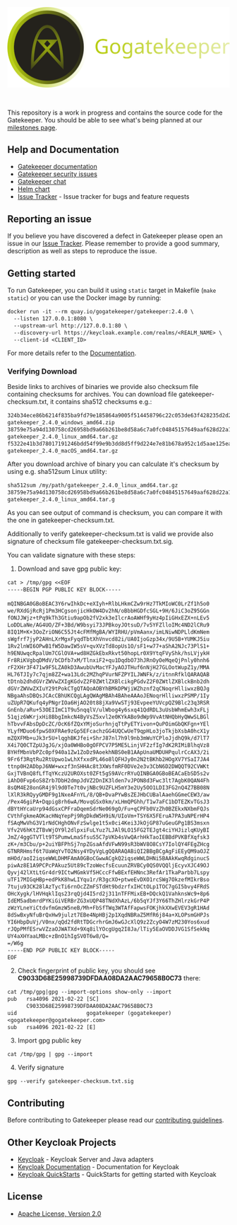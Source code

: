 ![gogatekeeper](docs/static/logo/gate-readme.png) 

<br>

This repository is a work in progress and contains the source code for the Gatekeeper. You should be able to see what's being planned at our [milestones page](https://github.com/gogatekeeper/gatekeeper/milestones).

## Help and Documentation

* [Gatekeeper documentation](https://gogatekeeper.github.io/gatekeeper)
* [Gatekeeper security issues](SECURITY.md)
* [Gatekeeper chat](https://discord.com/invite/zRqVXXTMCv)
* [Helm chart](https://github.com/gogatekeeper/helm-gogatekeeper)
* [Issue Tracker](https://github.com/gogatekeeper/gatekeeper/issues) - Issue tracker for bugs and feature requests

## Reporting an issue

If you believe you have discovered a defect in Gatekeeper please open an issue in our [Issue Tracker](https://github.com/gogatekeeper/gatekeeper/issues).
Please remember to provide a good summary, description as well as steps to reproduce the issue.

## Getting started

To run Gatekeeper, you can build it using `static` target in Makefile (`make static`) or you can use the Docker image by running:

    docker run -it --rm quay.io/gogatekeeper/gatekeeper:2.4.0 \
      --listen 127.0.0.1:8080 \
      --upstream-url http://127.0.0.1:80 \
      --discovery-url https://keycloak.example.com/realms/<REALM_NAME> \
      --client-id <CLIENT_ID>

For more details refer to the [Documentation](docs/user-guide.md).


### Verifying Download

Beside links to archives of binaries we provide also checksum file containing checksums
for archives. You can download file gatekeeper-checksum.txt, it contains sha512 checksums e.g.:

```
324b34ece86b6214f835ba9fd79e185864a9005f514458796c22c053de63f428235d2d2a04864065a49c090ad81d2daeb45546544fdd9531a8dea1a43145b8f0  gatekeeper_2.4.0_windows_amd64.zip
38759e75a94d130758cd26958bd9a66b261be8d58a6c7a0fc04845157649aaf628d22a115c95285b405f8e4d6afa8bd78ca8677d1304faf06db93a0cbbc831a6  gatekeeper_2.4.0_linux_amd64.tar.gz
f5322e41b3d78017191246bdd54f99e9b3dd8d5ff9d224e7e81b678a952c1d5aae125ea4c251928969b0a0ea0dc59724308c918993c8227f384f61896f58cbd0  gatekeeper_2.4.0_macOS_amd64.tar.gz
```

After you download archive of binary you can calculate it's checksum by using e.g. sha512sum Linux utility:

```
sha512sum /my/path/gatekeeper_2.4.0_linux_amd64.tar.gz
38759e75a94d130758cd26958bd9a66b261be8d58a6c7a0fc04845157649aaf628d22a115c95285b405f8e4d6afa8bd78ca8677d1304faf06db93a0cbbc831a6  gatekeeper_2.4.0_linux_amd64.tar.g
```

As you can see output of command is checksum, you can compare it with the one in gatekeeper-checksum.txt.

Additionally to verify gatekeeper-checksum.txt is valid we provide also signature of checksum file gatekeeper-checksum.txt.sig.

You can validate signature with these steps:

1. Download and save gpg public key:

```
cat > /tmp/gpg <<EOF
-----BEGIN PGP PUBLIC KEY BLOCK-----                                                                                                                                                                                                                                           

mQINBGA0GBoBEAC3Y6rwIhkDc+eXIyh+RlbLHkmCZw9rHz7TkMIoWC0LrZf1h5o0                                                                                                                                                                                                               
we/RXdGjRcRj1Pm3HCgsonjicHkOW4Dv2hN/oBbbHGDfcSGL+9H/6JiC3oZ95GGn                                                                                                                                                                                                               
fONJJWjz+tPq9kTh3Gtiu9apOb2fV2xk3eIlcrAoAWHf9yHz4pIiGHxEZX+nLEv5                                                                                                                                                                                                               
LoDDLaNe/AG4UO/ZF+3Bd/W9bsyi73JPBkoyJOtsuD/7v5YFZlloIMc4ND2lCRu9                                                                                                                                                                                                               
8IQ1M+K+3OoZriON6C55Jt4cFMfMgBA/WYIRHU/pVmAanx/imLNiwNDPLldKmNem                                                                                                                                                                                                               
sWgfrf7jyP2AHnLXrMgxFyqdTbtXhVnvcd82i/UA0IjoGzp34x/9U5B+YUMKJ5iu                                                                                                                                                                                                               
1Rv2lnWI6OPwB1fW5DawIW5sV+qvXVzTd8opUs1O/sF1+w77+aShA2NJc73PlS1+                                                                                                                                                                                                               
h9ENUwqcRpalUm7CGlOVA+wd8HZGkEbxRkvt50hopLr0X9YtqFVyShk/hsLVjykH                                                                                                                                                                                                               
Fr8RiKVgbqDMdV/bCDfb7xM/TlnxiF2+qu1DqdbO73hJRnOyOeMqeQjPnly0hnh6                                                                                                                                                                                                               
rF2XHr3F471w9F5LZA0kD3AwubUvMacYFJyAOJTHuf6nNjH27GLOotWupZ1y/MMA                                                                                                                                                                                                               
HL76TJIy7c7qjm8ZZ+wa13Ldc2MZhqPVurNFZPYILJWNFk/z/itnnRfklQARAQAB                                                                                                                                                                                                               
tDtnb2dhdGVrZWVwZXIgKGdvZ2F0ZWtlZXBlcikgPGdvZ2F0ZWtlZXBlckBnb2dh                                                                                                                                                                                                               
dGVrZWVwZXIuY29tPokCTgQTAQoAOBYhBMkDPWjiWZhznf2qCNoqrHlliwxzBQJg                                                                                                                                                                                                               
NBgaAhsDBQsJCAcCBhUKCQgLAgQWAgMBAh4BAheAAAoJENoqrHlliwxzPSMP/1Iy                                                                                                                                                                                                               
uZUpR7QKufq4yPNgrIOa6HjAO20t88jXa9VwSTj93EvpeeYUVcpQZ9Blc23q3RSR                                                                                                                                                                                                               
GnEnb/aRu+53OEIImC1T9u5nqqlV/ulWbog4y6sxq41QdRDL3uUsbWhmEwh3xFLj                                                                                                                                                                                                               
51qjz6WKrjxHi8BbgImkcN4ByVsZ5xvl2e0KYkABo9dWp9VvAtNHQbHyQWwSLBGl                                             
hTbvvFAbsDpDcZC/OcK6fZQxYMjoSurhnjqTtPyETYivon+QuPOimGbQKFgn+YEl          
YLyfMDuo6fpwS0XFRAe9zGp5EFcachzGG4UQCwUeT9qpHLo3joTkjbXsbA0hcX1y               
mZQXFMb+uJk3r5U+lqghBKJfei+ShrJ87nl7h9l9nb3mWuYCPloJjdhQ9k/d7lT7
X4i7Q0CTZpUJgJG/xjOa0WHBo0gOFPCV7P5ME5LinjVF2zfIg7dK2RIMiBlhqVz8                                                                
BYHfMbnVbPZc0pf940a1Zw1ZoDz9AoekhNBS0eB1AApUnaUMDUHPqulrCcAX3/2i     
9Fr6f3RqtRu2RtUpwo1wLhXfxxdPL46o8lQFHJy0n2N2tBKhb2HOgXV7YSaI7JA4
ttnp0H2ADbpJ6NW+wxzf3nSHHAc8t3XWsfmRF0DVe2e3v3CbN6D2DWQQT92CVWKt
GxjTVBnQ8fLfTqYKczU2UROXst0ZFt5gS9AVcrRYuQINBGA0GBoBEACaEbSD5s2v          
iAhD0Fvp6oS8Zrb7DbH2dmpJdVZ2DnIK3lden7vJPON8d3Fwc3lt7AgbK0QAN4Fh                                 
8sQM4E28onGR4j9l9d0Te7t0vjNBc9UZFLH5mY3e2Uy5OO1LDI3FG2nQ4Z7BB08N     
lXlR3kRQyyGMDF9g1NxeAFnYL/8/QB+DvaPYwBsZEJHbCUBalAaehGGmeCEW3/aw
/Pex46giPA+Dqpig8rh6wA/MovqGSx0km/xLHmQPGhh/T1w7aFC1bDTEZKvTGsJ3                                    
dBYtHYcaUrp94dGsxCPFraDqemSdrNe069gO/Fu+qCPFb0VzZh0BZEkxNXbmFQJs
CVthFgkmeAOKacHNqYepPj9RgDkdW5H9iN/UIoVm+TSY6X5FEruA7PA3uNPErHP4                   
fSAqMwVhG3V1rNdCHghONvFzSwlge1t5x0ci4Kei3JkOjGP87uGeuGPg1BS3msxn
Vfv2V6hKtZTBvWjOY9l2dlpxiFuLYuz7LJAl9LO15FG2TEJgt4ciYHJizlqKUyBI
JmZ/4ggGTVTlt9TSPumwLmaSfsuS5C7pVKb4sVwQArhHkTaoIEBBdPVKBfXqfsk3
zK+/m3Cbu/p+2uiYBFPhSj7npZGsaAfdVFwN99sR3bWV8O8CsY7IolQY4FEgZHcg
GTNRRHmsf6t7UaWqYvTO2Nsy4YDyVgLgQQARAQABiQI2BBgBCgAgFiEEyQM9aOJZ
mHOd/aoI2iqseWWLDHMFAmA0GBoCGwwACgkQ2iqseWWLDHNi5BAAkKwqRdginucS
piwAz8E1A9PCPcPAkuz5Ut89cTzoWecfsEcuunZRVBCy0QS0VQQljEcyvXJC49OJ
Qyvj42lXtLtGr4dr9ICtwMGmkVf5HCccFfwBExfEHNnc3RefAr1TkaParbb7Lspy
uTF17MIGqHBp+edPkK8hwLIYqu1r/R3gcXO+ptweEvDXO1rcSWg7OkzefMIkrBso
7tuju93CK28lAzTycTi6rnOcZZmFSTdHt9bdzrfxIHCtOLp1TOC7gGI5bvy4FRdS
OHcXygk/lHVHqklIqs23rqQjd4I5rd2j311nTFFMixEB+DQckQ1VahknsWc9+8p6
IdEM5adbmrdPYKiGiVERBrZG3xUQP48TNdXhAzL/6b5qYJf3Y66ThZHlrzkGrP4P
zWzYLneYiCtdvfmGmzW5neB/Mh+FbSfTWq3WTAfFapwsFOKjhkXXwEVEV3gR1HAd
8dSwBxyNfuBrQxHw9julzt7EBe4NpHBj2p1XqdNBRaZ5MfR6j84a+XLOPsmGHPJs
YI6HbpDuVj/V0nx/qQd2fdRtTDGcrhrGmJ6wGJcXlQ9z2ZcyO4W7zM230Yos6xud
rJQpPMfESrwVZzaOJWATXd+9Xq8ilYOcgUgq2I8Ja/lTiy5EaOVDDJVG1SfSekNq
UY4aXHYaaLMBc+zBnO1hIgSV0T6w8/Q=
=/W6g                                                                                                                                      
-----END PGP PUBLIC KEY BLOCK-----
EOF
```

2. Check fingerprint of public key, you should see **C9033D68E25998739DFDAA08DA2AAC79658B0C73** there:

```
cat /tmp/gpg|gpg --import-options show-only --import
pub   rsa4096 2021-02-22 [SC]
      C9033D68E25998739DFDAA08DA2AAC79658B0C73
uid                      gogatekeeper (gogatekeeper) <gogatekeeper@gogatekeeper.com>
sub   rsa4096 2021-02-22 [E]

```

3. Import gpg public key

```
cat /tmp/gpg | gpg --import
```

4. Verify signature

```
gpg --verify gatekeeper-checksum.txt.sig
```

## Contributing

Before contributing to Gatekeeper please read our [contributing guidelines](CONTRIBUTING.md).

## Other Keycloak Projects

* [Keycloak](https://github.com/keycloak/keycloak) - Keycloak Server and Java adapters
* [Keycloak Documentation](https://github.com/keycloak/keycloak-documentation) - Documentation for Keycloak
* [Keycloak QuickStarts](https://github.com/keycloak/keycloak-quickstarts) - QuickStarts for getting started with Keycloak

## License

* [Apache License, Version 2.0](https://www.apache.org/licenses/LICENSE-2.0)

